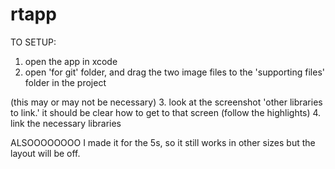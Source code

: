 # rtapp

TO SETUP:

1. open the app in xcode
2. open 'for git' folder, and drag the two image files to the 'supporting files' folder in the project

(this may or may not be necessary)
3. look at the screenshot 'other libraries to link.' it should be clear how to get to that screen (follow the highlights)
4. link the necessary libraries



ALSOOOOOOOO I made it for the 5s, so it still works in other sizes but the layout will be off.